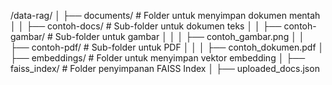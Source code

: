 /data-rag/
│   ├── documents/        # Folder untuk menyimpan dokumen mentah
│   │   ├── contoh-docs/  # Sub-folder untuk dokumen teks
│   │   ├── contoh-gambar/ # Sub-folder untuk gambar
│   │   │   ├── contoh_gambar.png
│   │   ├── contoh-pdf/   # Sub-folder untuk PDF
│   │   │   ├── contoh_dokumen.pdf
│   ├── embeddings/       # Folder untuk menyimpan vektor embedding
│   ├── faiss_index/      # Folder penyimpanan FAISS Index
│   ├── uploaded_docs.json